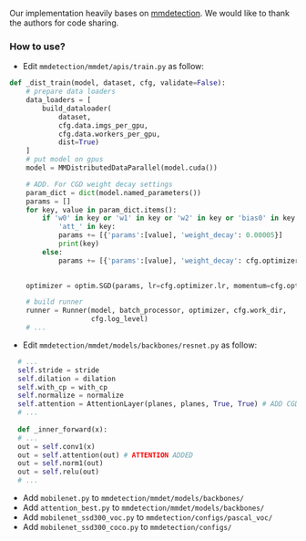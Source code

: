 Our implementation heavily bases on [mmdetection](https://github.com/open-mmlab/mmdetection). We would like to thank the authors for code sharing.

### How to use?
* Edit `mmdetection/mmdet/apis/train.py` as follow:
```python
def _dist_train(model, dataset, cfg, validate=False):
    # prepare data loaders
    data_loaders = [
        build_dataloader(
            dataset,
            cfg.data.imgs_per_gpu,
            cfg.data.workers_per_gpu,
            dist=True)
    ]
    # put model on gpus
    model = MMDistributedDataParallel(model.cuda())

    # ADD. For CGD weight decay settings
    param_dict = dict(model.named_parameters())
    params = []
    for key, value in param_dict.items():
        if 'w0' in key or 'w1' in key or 'w2' in key or 'bias0' in key or 'bias1' in key or 'bias2' in key or \
            'att_' in key:
            params += [{'params':[value], 'weight_decay': 0.00005}]
            print(key)
        else:
            params += [{'params':[value], 'weight_decay': cfg.optimizer.weight_decay}]

    
    optimizer = optim.SGD(params, lr=cfg.optimizer.lr, momentum=cfg.optimizer.momentum)

    # build runner
    runner = Runner(model, batch_processor, optimizer, cfg.work_dir,
                    cfg.log_level)
    # ...
```
* Edit `mmdetection/mmdet/models/backbones/resnet.py` as follow:
```python
  # ...
  self.stride = stride
  self.dilation = dilation
  self.with_cp = with_cp
  self.normalize = normalize
  self.attention = AttentionLayer(planes, planes, True, True) # ADD CGD
  # ...
  
  def _inner_forward(x):
  # ...
  out = self.conv1(x)
  out = self.attention(out) # ATTENTION ADDED
  out = self.norm1(out)
  out = self.relu(out)
  # ...
```
* Add `mobilenet.py` to `mmdetection/mmdet/models/backbones/`
* Add `attention_best.py` to `mmdetection/mmdet/models/backbones/`
* Add `mobilenet_ssd300_voc.py` to `mmdetection/configs/pascal_voc/`
* Add `mobilenet_ssd300_coco.py` to `mmdetection/configs/`
